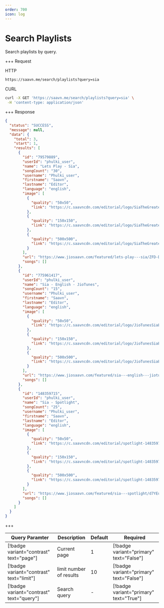 ```yaml
---
order: 700
icon: log
---
```


# Search Playlists

Search playlists by query.

+++ Request

HTTP

```bash
https://saavn.me/search/playlists?query=sia
```

CURL

```bash
curl -X GET 'https://saavn.me/search/playlists?query=sia' \
 -H 'content-type: application/json'
```

+++ Response

```json
{
  "status": "SUCCESS",
  "message": null,
  "data": {
    "total": 3,
    "start": 1,
    "results": [
      {
        "id": "79579889",
        "userId": "phulki_user",
        "name": "Lets Play - Sia",
        "songCount": "30",
        "username": "Phulki_user",
        "firstname": "Saavn",
        "lastname": "Editor",
        "language": "english",
        "image": [
          {
            "quality": "50x50",
            "link": "https://c.saavncdn.com/editorial/logo/SiaTheGreatest_20201215042804_50x50.jpg"
          },
          {
            "quality": "150x150",
            "link": "https://c.saavncdn.com/editorial/logo/SiaTheGreatest_20201215042804_150x150.jpg"
          },
          {
            "quality": "500x500",
            "link": "https://c.saavncdn.com/editorial/logo/SiaTheGreatest_20201215042804_500x500.jpg"
          }
        ],
        "url": "https://www.jiosaavn.com/featured/lets-play---sia/ZFD-DFK14YY_",
        "songs": []
      },
      {
        "id": "775961417",
        "userId": "phulki_user",
        "name": "Sia - English - JioTunes",
        "songCount": "15",
        "username": "Phulki_user",
        "firstname": "Saavn",
        "lastname": "Editor",
        "language": "english",
        "image": [
          {
            "quality": "50x50",
            "link": "https://c.saavncdn.com/editorial/logo/JioTunesSiaEnglish_20200331182103_50x50.jpg"
          },
          {
            "quality": "150x150",
            "link": "https://c.saavncdn.com/editorial/logo/JioTunesSiaEnglish_20200331182103_150x150.jpg"
          },
          {
            "quality": "500x500",
            "link": "https://c.saavncdn.com/editorial/logo/JioTunesSiaEnglish_20200331182103_500x500.jpg"
          }
        ],
        "url": "https://www.jiosaavn.com/featured/sia---english---jiotunes/DSs9n1qNxIdieSJqt9HmOQ__",
        "songs": []
      },
      {
        "id": "148359715",
        "userId": "phulki_user",
        "name": "Sia - Spotlight",
        "songCount": "25",
        "username": "Phulki_user",
        "firstname": "Saavn",
        "lastname": "Editor",
        "language": "english",
        "image": [
          {
            "quality": "50x50",
            "link": "https://c.saavncdn.com/editorial/spotlight-148359715_20220629120541_50x50.jpg"
          },
          {
            "quality": "150x150",
            "link": "https://c.saavncdn.com/editorial/spotlight-148359715_20220629120541_150x150.jpg"
          },
          {
            "quality": "500x500",
            "link": "https://c.saavncdn.com/editorial/spotlight-148359715_20220629120541_500x500.jpg"
          }
        ],
        "url": "https://www.jiosaavn.com/featured/sia---spotlight/d7YEuKUbtAHuCJW60TJk1Q__",
        "songs": []
      }
    ]
  }
}
```

+++

| Query Paramter                                 | Description             | Default | Required                                |
| ---------------------------------------- | ----------------------- | ------- | --------------------------------------- |
| [!badge variant="contrast" text="page"]  | Current page            | 1       | [!badge variant="primary" text="False"] |
| [!badge variant="contrast" text="limit"] | limit number of results | 10      | [!badge variant="primary" text="False"] |
| [!badge variant="contrast" text="query"]  | Search query            | -       | [!badge variant="primary" text="True"] |
